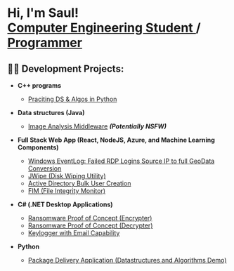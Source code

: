 <h1>Hi, I'm Saul! <br/><a href="https://github.com/joshmadakor1">Computer Engineering Student </a>/ <a href="https:https://www.linkedin.com/in/saul-quesada-ruiz-2648a6178//">Programmer</a></h1>

<h2>👨‍💻 Development Projects:</h2>

- <b>C++ programs</b>
  
  - [Praciting DS & Algos in Python](https://github.com/joshmadakor1/Algorithms-Practice)
- <b>Data structures (Java)</b>
  - [Image Analysis Middleware](https://github.com/joshmadakor1/4chan-Image-Analysis-Middleware-C964) <b><i>(Potentially NSFW)</b></i>
- <b>Full Stack Web App (React, NodeJS, Azure, and Machine Learning Components)</b>
  - [Windows EventLog: Failed RDP Logins Source IP to full GeoData Conversion](https://github.com/joshmadakor1/Sentinel-Lab)
  - [JWipe (Disk Wiping Utility)](https://github.com/joshmadakor1/Jwipe.PowerShell)
  - [Active Directory Bulk User Creation](https://github.com/joshmadakor1/AD_PS)
  - [FIM (File Integrity Monitor)](https://github.com/joshmadakor1/PowerShell-Integrity-FIM)
- <b>C# (.NET Desktop Applications)</b>
  - [Ransomware Proof of Concept (Encrypter)](https://github.com/joshmadakor1/EncrypterPOC)
  - [Ransomware Proof of Concept (Decrypter)](https://github.com/joshmadakor1/DecrypterPOC)
  - [Keylogger with Email Capability](https://github.com/joshmadakor1/Key-Logger-With-Email)
- <b>Python</b>
  - [Package Delivery Application (Datastructures and Algorithms Demo)](https://github.com/joshmadakor1/Package-Delivery-Pathfinding-Algorithm)

